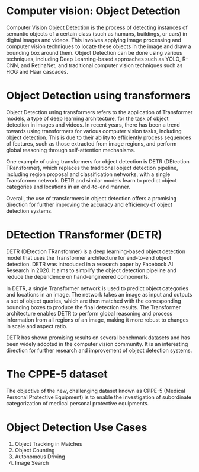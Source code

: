 # Computer vision: Object Detection<br>
Computer Vision Object Detection is the process of detecting instances of semantic objects of a certain class (such as humans, buildings, or cars) in digital images and videos. This involves applying image processing and computer vision techniques to locate these objects in the image and draw a bounding box around them. Object Detection can be done using various techniques, including Deep Learning-based approaches such as YOLO, R-CNN, and RetinaNet, and traditional computer vision techniques such as HOG and Haar cascades.<br>

# Object Detection using transformers <br>
Object Detection using transformers refers to the application of Transformer models, a type of deep learning architecture, for the task of object detection in images and videos. In recent years, there has been a trend towards using transformers for various computer vision tasks, including object detection. This is due to their ability to efficiently process sequences of features, such as those extracted from image regions, and perform global reasoning through self-attention mechanisms.<br>

One example of using transformers for object detection is DETR (DEtection TRansformer), which replaces the traditional object detection pipeline, including region proposal and classification networks, with a single Transformer network. DETR and similar models learn to predict object categories and locations in an end-to-end manner.<br>

Overall, the use of transformers in object detection offers a promising direction for further improving the accuracy and efficiency of object detection systems.<br>

# DEtection TRansformer (DETR)<br>
DETR (DEtection TRansformer) is a deep learning-based object detection model that uses the Transformer architecture for end-to-end object detection. DETR was introduced in a research paper by Facebook AI Research in 2020. It aims to simplify the object detection pipeline and reduce the dependence on hand-engineered components.<br>

In DETR, a single Transformer network is used to predict object categories and locations in an image. The network takes an image as input and outputs a set of object queries, which are then matched with the corresponding bounding boxes to produce the final detection results. The Transformer architecture enables DETR to perform global reasoning and process information from all regions of an image, making it more robust to changes in scale and aspect ratio.<br>

DETR has shown promising results on several benchmark datasets and has been widely adopted in the computer vision community. It is an interesting direction for further research and improvement of object detection systems.<br>

# The CPPE-5 dataset <br>
The objective of the new, challenging dataset known as CPPE-5 (Medical Personal Protective Equipment) is to enable the investigation of subordinate categorization of medical personal protective equipments.<br>
# Object Detection Use Cases<br>
1. Object Tracking in Matches<br>
2. Object Counting<br>
3. Autonomous Driving<br>
4. Image Search<br>

